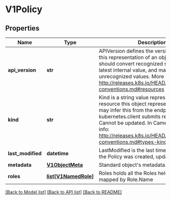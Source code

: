 # V1Policy

## Properties
Name | Type | Description | Notes
------------ | ------------- | ------------- | -------------
**api_version** | **str** | APIVersion defines the versioned schema of this representation of an object. Servers should convert recognized schemas to the latest internal value, and may reject unrecognized values. More info: http://releases.k8s.io/HEAD/docs/devel/api-conventions.md#resources | [optional] 
**kind** | **str** | Kind is a string value representing the REST resource this object represents. Servers may infer this from the endpoint the kubernetes.client submits requests to. Cannot be updated. In CamelCase. More info: http://releases.k8s.io/HEAD/docs/devel/api-conventions.md#types-kinds | [optional] 
**last_modified** | **datetime** | LastModified is the last time that any part of the Policy was created, updated, or deleted | 
**metadata** | [**V1ObjectMeta**](V1ObjectMeta.md) | Standard object&#39;s metadata. | [optional] 
**roles** | [**list[V1NamedRole]**](V1NamedRole.md) | Roles holds all the Roles held by this Policy, mapped by Role.Name | 

[[Back to Model list]](../README.md#documentation-for-models) [[Back to API list]](../README.md#documentation-for-api-endpoints) [[Back to README]](../README.md)


